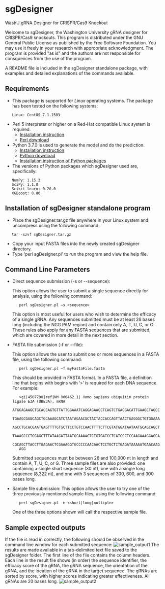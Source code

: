 # sgDesigner
WashU gRNA Designer for CRISPR/Cas9 Knockout

Welcome to sgDesigner, the Washington University gRNA designer for CRISPR/Cas9 knockouts. This program is distributed under the GNU General Public License as published by the Free Software Foundation. You may use it freely in your research with appropriate acknowledgment. The program is provided "as is" and the authors are not responsible for consquences from the use of the program.

A README file is included in the sgDesigner standalone package, with examples and detailed explanations of the commands available.

## Requirements

* This package is supported for *Linux* operating systems. The package has been tested on the following systems:
```
   Linux: CentOS 7.1.1503
```
* Perl 5 interpreter or higher on a Red-Hat compatible Linux system is required.
   * [Installation instruction](https://learn.perl.org/installing/)
   * [Perl download](https://www.perl.org/get.html)
* Python 3.7.0 is used to generate the model and do the prediction. 
   * [Installation instruction](https://realpython.com/installing-python/)
   * [Python download](https://www.python.org/downloads/)
   * [Installation instruction of Python packages](https://packaging.python.org/tutorials/installing-packages/)
* The versions of Python packages which sgDesigner used are, specifically:
```
   NumPy: 1.15.2
   SciPy: 1.1.0
   Scikit-learn: 0.20.0
   XGBoost: 0.80
```
  
   
## Installation of sgDesigner standalone program

* Place the sgDesigner.tar.gz file anywhere in your Linux system and uncompress using the following command:
```
   tar -xzvf sgDesigner.tar.gz
```
* Copy your input FASTA files into the newly created sgDesigner directory.
* Type 'perl sgDesigner.pl' to run the program and view the help file.


## Command Line Parameters

* Direct sequence submission (-s or --sequence):
   
   This option allows the user to submit a single sequence directly for analysis, using the following command:
   ```
      perl sgDesigner.pl –s <sequence>
   ```
   This option is most useful for users who wish to determine the efficacy of a single gRNA. Any sequences submitted must be at least 26 bases long (including the NGG PAM region) and contain only A, T, U, C, or G. These rules also apply for any FASTA sequences that are submitted, which are covered in more detail in the next section.
* FASTA file submission (-f or --file):
   
   This option allows the user to submit one or more sequences in a FASTA file, using the following command:
   ```
      perl sgDesigner.pl –f myFastaFile.fasta
   ```
   This should be provided in FASTA format. In a FASTA file, a definition line that begins with begins with ‘>’ is required for each DNA sequence. For example:
   ```
      >gi|4507798|ref|NM_000462.1| Homo sapiens ubiquitin protein ligase E3A (UBE3A), mRNA
      ATGGAGAAGCTGCACCAGTGTTATTGGAAATCAGGAGAACCTCAGTCTGACGACATTGAAGCTAGCCGA
      TGAAGCGAGCAGCTGCAAAGCATCTAATAGAACGCTACTACCACCAGTTAACTGAGGGCTGTGGAAATA
      AGCCTGCACGAATGAGTTTTGTGCTTCCTGTCCAACTTTTCTTCGTATGGATAATAATGCAGCAGCTAT
      TAAAGCCCTCGAGCTTTATAAGATTAATGCAAAACTCTGTGATCCTCATCCCTCCAAGAAAGGAGCAAG
      CGCAGCTTACCTTGAGAACTCGAAAGGTGCCCCCAACAACTCCTGCTCTGAGATAAAAATGAACAAGAA
      AGG
   ```
   Submitted sequences must be between 26 and 100,000 nt in length and contain A, T, U, C, or G. Three sample files are also provided: one containing a single short sequence (30 nt), one with a single long sequence (8,322 nt), and one with 3 sequences of 300, 600, and 300 bases long.
* Sample file submission:
   This option allows the user to try one of the three previously mentioned sample files, using the following command:
   ```
      perl sgDesigner.pl –e <short|long|multiple>
   ```
   One of the three options shown will call the respective sample file.
   
## Sample expected outputs
If the file is read in correctly, the following should be observed in the command line window for each submitted sequence: 
![sample_output1](https://github.com/wang-lab/sgDesigner/blob/master/sgDesigner_sample_output1.png)
The results are made available in a tab-delimited text file saved to the sgDesigner folder.  The first line of the file contains the column headers.  Each line in the result file shows (in order) the sequence identifier, the efficacy score of the gRNA, the gRNA sequence, the orientation of the gRNA, and the location of the gRNA in the target sequence. The gRNAs are sorted by score, with higher scores indicating greater effectiveness. All gRNAs are 20 bases long.
![sample_output2](https://github.com/wang-lab/sgDesigner/blob/master/sgDesigner_sample_output2.png)
